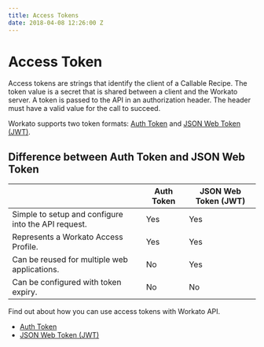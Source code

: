 ```yaml
---
title: Access Tokens
date: 2018-04-08 12:26:00 Z
---
```


# Access Token

Access tokens are strings that identify the client of a Callable Recipe. The token value is a secret that is shared between a client and the Workato server. A token is passed to the API in an authorization header. The header must have a valid value for the call to succeed.

Workato supports two token formats: [Auth Token](/api-mgmt/auth-token.md) and [JSON Web Token (JWT)](/api-mgmt/jwt-token.md).

## Difference between Auth Token and JSON Web Token

| | Auth Token | JSON Web Token (JWT) |
| --------------------------------------------------- | --- | --- |
| Simple to setup and configure into the API request. | Yes | Yes |
| Represents a Workato Access Profile.                | Yes | Yes |
| Can be reused for multiple web applications.        | No  | Yes |
| Can be configured with token expiry.                | No  | No  |

Find out about how you can use access tokens with Workato API.
- [Auth Token](/api-mgmt/auth-token.md)
- [JSON Web Token (JWT)](/api-mgmt/jwt-token.md)
